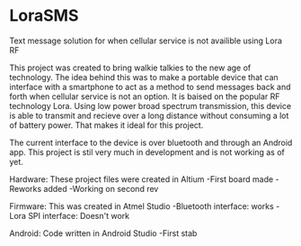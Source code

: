# LoraSMS
Text message solution for when cellular service is not availible using Lora RF


This project was created to bring walkie talkies to the new age of technology. The idea behind this was to make a portable device that can interface with a smartphone to act as a method to send messages back and forth when cellular service is not an option. It is baised on the popular RF technology Lora. Using low power broad spectrum transmission, this device is able to transmit and recieve over a long distance without consuming a lot of battery power. That makes it ideal for this project. 

The current interface to the device is over bluetooth and through an Android app. 
This project is stil very much in development and is not working as of yet. 

Hardware: 
These project files were created in Altium
-First board made
-Reworks added
-Working on second rev

Firmware:
This was created in Atmel Studio
-Bluetooth interface: works
-Lora SPI interface: Doesn't work

Android:
Code written in Android Studio
-First stab